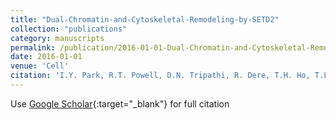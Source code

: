 ```yaml
---
title: "Dual-Chromatin-and-Cytoskeletal-Remodeling-by-SETD2"
collection: "publications"
category: manuscripts
permalink: /publication/2016-01-01-Dual-Chromatin-and-Cytoskeletal-Remodeling-by-SETD2
date: 2016-01-01
venue: 'Cell'
citation: 'I.Y. Park, R.T. Powell, D.N. Tripathi, R. Dere, T.H. Ho, T.L. Blasius, Y.-C. Chiang, I.J. Davis, C.C. Fahey, K.E. Hacker, K.J. Verhey, M.T. Bedford, E. Jonasch, W.K. Rathmell, C.L. Walker. &quot;Dual-Chromatin-and-Cytoskeletal-Remodeling-by-SETD2.&quot; Cell, 2016.'
---
```


Use [Google Scholar](https://scholar.google.com/scholar?q=Dual+Chromatin+and+Cytoskeletal+Remodeling+by+SETD2){:target="_blank"} for full citation
